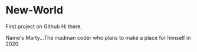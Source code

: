 # New-World
First project on Github
Hi there,

Name's Marty...The madman coder who plans to make a place for himself in 2020
